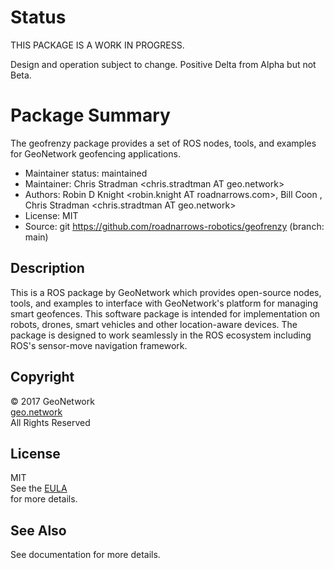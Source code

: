 # Status

THIS PACKAGE IS A WORK IN PROGRESS.

Design and operation subject to change. 
Positive Delta from Alpha but not Beta.

# Package Summary
The geofrenzy package provides a set of ROS nodes, tools, and examples for GeoNetwork geofencing applications.

* Maintainer status: maintained
* Maintainer: Chris Stradman <chris.stradtman AT geo.network> 
* Authors: Robin D Knight <robin.knight AT roadnarrows.com>, Bill Coon <bill AT roadnarrows.com>, Chris Stradman <chris.stradtman AT geo.network>
* License: MIT
* Source: git https://github.com/roadnarrows-robotics/geofrenzy (branch: main)

## Description
This is a ROS package by GeoNetwork which provides open-source nodes, tools, and examples to interface with GeoNetwork's platform for managing smart geofences. This software package is intended for implementation on robots, drones, smart vehicles and other location-aware devices. The package is designed to work seamlessly in the ROS ecosystem including ROS's sensor-move navigation framework.

## Copyright
&copy; 2017 GeoNetwork<br>
[geo.network](http://geo.network)<br>
All Rights Reserved

## License
MIT<br>
See the [EULA](https://github.com/roadnarrows-robotics/geofrenzy/blob/master/EULA.md)<br> for more details.

## See Also
See documentation for more details.
